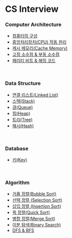 # CS Interview

### Computer Architecture
- [컴퓨터의 구성](https://github.com/h-suo/CS-Interview/blob/main/content/24.02.28.md)
- [중앙처리장치(CPU) 작동 원리](https://github.com/h-suo/CS-Interview/blob/main/content/24.03.01.md)
- [캐시 메모리(Cache Memory)](https://github.com/h-suo/CS-Interview/blob/main/content/24.03.04.md)
- [고정 소수점 & 부동 소수점](https://github.com/h-suo/CS-Interview/blob/main/content/24.03.09.md)
- [패리티 비트 & 해밍 코드](https://github.com/h-suo/CS-Interview/blob/main/content/24.03.12.md)

<br>

### Data Structure
- [연결 리스트(Linked List)](https://github.com/h-suo/CS-Interview/blob/main/content/24.03.24.md)
- [스택(Stack)](https://github.com/h-suo/CS-Interview/blob/main/content/24.03.25.md)
- [큐(Queue)](https://github.com/h-suo/CS-Interview/blob/main/content/24.03.26.md)
- [힙(Heap)](https://github.com/h-suo/CS-Interview/blob/main/content/24.03.27.md)
- [트리(Tree)](https://github.com/h-suo/CS-Interview/blob/main/content/24.03.29.md)
- [해시(Hash)](https://github.com/h-suo/CS-Interview/blob/main/content/24.03.20.md)

<br>

### Database
- [키(Key)](https://github.com/h-suo/CS-Interview/blob/main/content/24.03.31.md)

<br>

### Algorithm
- [거품 정렬(Bubble Sort)](https://github.com/h-suo/CS-Interview/blob/main/content/24.03.15.md)
- [선택 정렬 (Selection Sort)](https://github.com/h-suo/CS-Interview/blob/main/content/24.03.21.md)
- [삽입 정렬 (Insertion Sort)](https://github.com/h-suo/CS-Interview/blob/main/content/24.03.22.md)
- [퀵 정렬(Quick Sort)](https://github.com/h-suo/CS-Interview/blob/main/content/24.04.01.md)
- [병합 정렬(Merge Sort)](https://github.com/h-suo/CS-Interview/blob/main/content/24.04.02.md)
- [이분 탐색(Binary Search)](https://github.com/h-suo/CS-Interview/blob/main/content/24.03.06.md)
- [DFS & BFS](https://github.com/h-suo/CS-Interview/blob/main/content/24.02.29.md)
